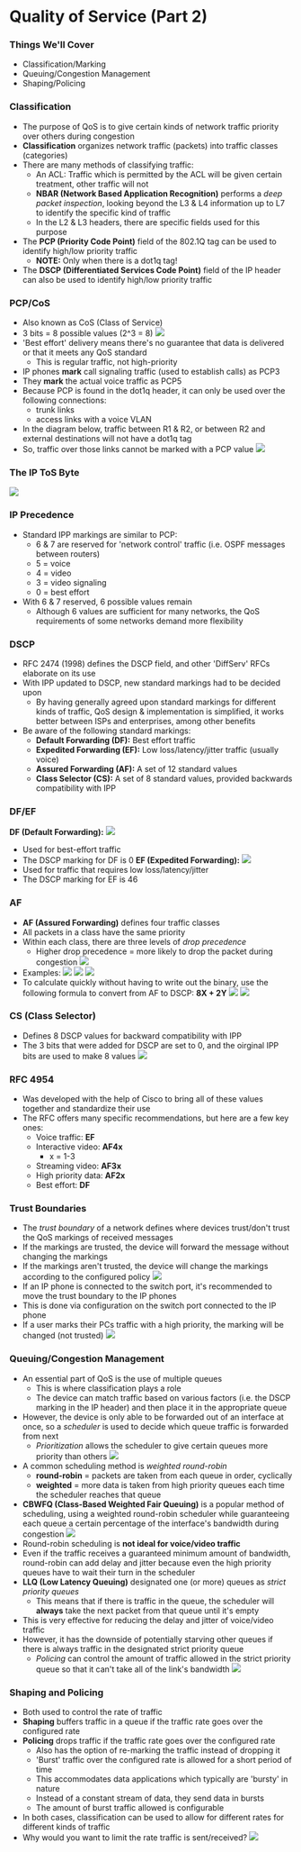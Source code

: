 # Quality of Service (Part 2)
### Things We'll Cover
- Classification/Marking
- Queuing/Congestion Management
- Shaping/Policing
### Classification
- The purpose of QoS is to give certain kinds of network traffic priority over others during congestion
- **Classification** organizes network traffic (packets) into traffic classes (categories)
- There are many methods of classifying traffic:
	- An ACL: Traffic which is permitted by the ACL will be given certain treatment, other traffic will not
	- **NBAR (Network Based Application Recognition)** performs a *deep packet inspection*, looking beyond the L3 & L4 information up to L7 to identify the specific kind of traffic
	- In the L2 & L3 headers, there are specific fields used for this purpose
- The **PCP (Priority Code Point)** field of the 802.1Q tag can be used to identify high/low priority traffic
	- **NOTE:** Only when there is a dot1q tag!
- The **DSCP (Differentiated Services Code Point)** field of the IP header can also be used to identify high/low priority traffic
### PCP/CoS
- Also known as CoS (Class of Service)
- 3 bits = 8 possible values (2^3 = 8)
![](attachments/77927a76af0c8027d20c54b058cb59ea.png)
- 'Best effort' delivery means there's no guarantee that data is delivered or that it meets any QoS standard
	- This is regular traffic, not high-priority
- IP phones **mark** call signaling traffic (used to establish calls) as PCP3
- They **mark** the actual voice traffic as PCP5
- Because PCP is found in the dot1q header, it can only be used over the following connections:
	- trunk links
	- access links with a voice VLAN
- In the diagram below, traffic between R1 & R2, or between R2 and external destinations will not have a dot1q tag
- So, traffic over those links cannot be marked with a PCP value
![](attachments/0df788e24fb3219569b9e110b8d5f0df.png)
### The IP ToS Byte
![](attachments/b6dbb0d84cd690ad9fd8df1cfcc7f3ef.png)
### IP Precedence
- Standard IPP markings are similar to PCP:
	- 6 & 7 are reserved for 'network control' traffic (i.e. OSPF messages between routers)
	- 5 = voice
	- 4 = video
	- 3 = video signaling
	- 0 = best effort
- With 6 & 7 reserved, 6 possible values remain
	- Although 6 values are sufficient for many networks, the QoS requirements of some networks demand more flexibility
### DSCP
- RFC 2474 (1998) defines the DSCP field, and other 'DiffServ' RFCs elaborate on its use
- With IPP updated to DSCP, new standard markings had to be decided upon
	- By having generally agreed upon standard markings for different kinds of traffic, QoS design & implementation is simplified, it works better between ISPs and enterprises, among other benefits
- Be aware of the following standard markings:
	- **Default Forwarding (DF):** Best effort traffic
	- **Expedited Forwarding (EF):** Low loss/latency/jitter traffic (usually voice)
	- **Assured Forwarding (AF):** A set of 12 standard values
	- **Class Selector (CS):** A set of 8 standard values, provided backwards compatibility with IPP
### DF/EF
**DF (Default Forwarding):**
![](attachments/3004e6781d00dbf0fdd35e70fb2d629a.png)
- Used for best-effort traffic
- The DSCP marking for DF is 0
**EF (Expedited Forwarding):**
![](attachments/6fbb78eb41daf1731c35146dac0756bd.png)
- Used for traffic that requires low loss/latency/jitter
- The DSCP marking for EF is 46
### AF
- **AF (Assured Forwarding)** defines four traffic classes
- All packets in a class have the same priority
- Within each class, there are three levels of *drop precedence*
	- Higher drop precedence = more likely to drop the packet during congestion
![](attachments/a5df816762d692bd93a4a3a0108e6acf.png)
- Examples:
![](attachments/2b2a0a8fdf8bd68d21c6fe174f8f2bed.png)
![](attachments/43f7b9661c72d626dbde49b5418f2417.png)
![](attachments/654b9ab9afde070c1080929d962d66d5.png)
- To calculate quickly without having to write out the binary, use the following formula to convert from AF to DSCP: **8X + 2Y**
![](attachments/dbe7d489262e07c8e2e6a3455a792cc2.png)
![](attachments/cc72434fdb728b51add9de7adf0d1e34.png)
### CS (Class Selector)
- Defines 8 DSCP values for backward compatibility with IPP
- The 3 bits that were added for DSCP are set to 0, and the oirginal IPP bits are used to make 8 values
![](attachments/90cbe934602a3fd4bf57a420b350d930.png)
### RFC 4954
- Was developed with the help of Cisco to bring all of these values together and standardize their use
- The RFC offers many specific recommendations, but here are a few key ones:
	- Voice traffic: **EF**
	- Interactive video: **AF4x**
		- x = 1-3
	- Streaming video: **AF3x**
	- High priority data: **AF2x**
	- Best effort: **DF**
### Trust Boundaries
- The *trust boundary* of a network defines where devices trust/don't trust the QoS markings of received messages
- If the markings are trusted, the device will forward the message without changing the markings
- If the markings aren't trusted, the device will change the markings according to the configured policy
![](attachments/0d7bd53bc29daee6c333aab702cf6ccb.png)
- If an IP phone is connected to the switch port, it's recommended to move the trust boundary to the IP phones
- This is done via configuration on the switch port connected to the IP phone
- If a user marks their PCs traffic with a high priority, the marking will be changed (not trusted)
![](attachments/1e84a30744fe894f085cf101416d616b.png)
### Queuing/Congestion Management
- An essential part of QoS is the use of multiple queues
	- This is where classification plays a role
	- The device can match traffic based on various factors (i.e. the DSCP marking in the IP header) and then place it in the appropriate queue
- However, the device is only able to be forwarded out of an interface at once, so a *scheduler* is used to decide which queue traffic is forwarded from next
	- *Prioritization* allows the scheduler to give certain queues more priority than others
![](attachments/51470e226545da49e6e667c59aa38006.png)
- A common scheduling method is *weighted round-robin*
	- **round-robin** = packets are taken from each queue in order, cyclically
	- **weighted** = more data is taken from high priority queues each time the scheduler reaches that queue
- **CBWFQ (Class-Based Weighted Fair Queuing)** is a popular method of scheduling, using a weighted round-robin scheduler while guaranteeing each queue a certain percentage of the interface's bandwidth during congestion
![](attachments/685f683459c3cf7f9b36bd4d904c9ef7.png)
- Round-robin scheduling is **not ideal for voice/video traffic**
- Even if the traffic receives a guaranteed minimum amount of bandwidth, round-robin can add delay and jitter because even the high priority queues have to wait their turn in the scheduler
- **LLQ (Low Latency Queuing)** designated one (or more) queues as *strict priority queues*
	- This means that if there is traffic in the queue, the scheduler will **always** take the next packet from that queue until it's empty
- This is very effective for reducing the delay and jitter of voice/video traffic
- However, it has the downside of potentially starving other queues if there is always traffic in the designated strict priority queue
	- *Policing* can control the amount of traffic allowed in the strict priority queue so that it can't take all of the link's bandwidth
![](attachments/54918e4f51c5d62f653dc9f0bc8dc294.png)
### Shaping and Policing
-  Both used to control the rate of traffic
- **Shaping** buffers traffic in a queue if the traffic rate goes over the configured rate
- **Policing** drops traffic if the traffic rate goes over the configured rate
	- Also has the option of re-marking the traffic instead of dropping it
	- 'Burst' traffic over the configured rate is allowed for a short period of time
	- This accommodates data applications which typically are 'bursty' in nature
	- Instead of a constant stream of data, they send data in bursts
	- The amount of burst traffic allowed is configurable
- In both cases, classification can be used to allow for different rates for different kinds of traffic
- Why would you want to limit the rate traffic is sent/received?
  ![](attachments/d79f08fa86821895aa8ca326f793faba.png)
